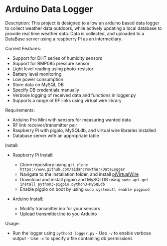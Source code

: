 # Arduino Data Logger

Description:
  This project is designed to allow an arduino based data logger to collect weather data outdoors, while actively updating a local database to provide real time weather data. Data is collected, and uploaded to a DataBase server using a raspberry Pi as an intermediary.
  
  Current Features:
  
  - Support for DHT series of humidity sensors
  - Support for BMP085 pressure sensor
  - Light level reading using photo-resistor
  - Battery level monitoring
  - Low power consumption
  - Store data on MySQL DB
  - Specify DB credentials manually
  - Verbose logging of received data and functions in logger.py
  - Supports a range of RF links using virtual wire library
  
  Requirements:
  
  - Arduino Pro Mini with sensors for measuring wanted data
  - RF link receiver/transmitter pair
  - Raspberry Pi with pigpio, MySQLdb, and virtual wire libraries installed
  - Database server with an appropriate table
  
  Install:
  
   - Raspberry Pi Install:
      - Clone repository using `git clone https://www.github.com/aidancrowther/DataLogger`
      - Navigate to the installation folder, and install [piVirtualWire](https://github.com/DzikuVx/piVirtualWire)
      - Download and install pigpio and MySQLDB using `sudo apt-get install python3-pigpio python3-MySQLdb`
      - Enable pigpio on boot by using `sudo systemctl enable pigpiod`

   - Arduino Install:
      - Modify transmitter.ino for your sensors
      - Upload transmitter.ino to you Arduino
      
  Usage:
  
   - Run the logger using `python3 logger.py`
    - Use `-v` to enable verbose output
    - Use `-c` to specify a file containing db permissions
